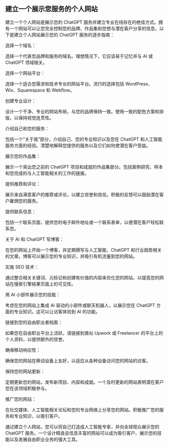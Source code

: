 ## 建立一个展示您服务的个人网站

建立一个个人网站是展示您的 ChatGPT 服务并建立专业在线存在的绝佳方式。拥有一个网站可以让您完全控制您的品牌、作品集和您想与潜在客户分享的信息。以下是建立个人网站展示您的 ChatGPT 服务的逐步指南：

选择一个域名：

选择一个代表您品牌和服务的域名。理想情况下，它应该易于记忆并与 AI 或 ChatGPT 领域相关。

选择一个网站平台：

选择一个适合您需求和技术专长的网站平台。流行的选择包括 WordPress、Wix、Squarespace 和 Webflow。

创建专业设计：

设计一个干净、专业的网站布局，与您的品牌保持一致。使用一致的配色方案和排版，以保持视觉连贯性。

介绍自己和您的服务：

包括一个“关于我”部分，介绍自己、您的专业知识以及您在 ChatGPT 和人工智能服务方面的经验。清楚地解释您提供的服务以及它们如何使潜在客户受益。

展示您的作品集：

展示一个突出您之前的 ChatGPT 项目和成就的作品集部分。包括案例研究、样本和您完成的与人工智能相关的工作的链接。

提供推荐和评论：

展示来自满意客户的推荐或评论，以建立信誉和信任。积极的反馈可以鼓励潜在客户雇佣您的服务。

提供联系信息：

包括一个联系页面，提供您的电子邮件地址或一个联系表单，以便潜在客户轻松联系您。

关于 AI 和 ChatGPT 写博客：

在您的网站上开始一个博客，并定期撰写与人工智能、ChatGPT 和行业趋势相关的文章。博客可以展示您的专业知识，并吸引有机流量到您的网站。

实施 SEO 技术：

通过整合相关关键词、元标记和创建有价值的内容来优化您的网站，以提高您的网站在搜索引擎结果页面上的可见性。

用 AI 小部件展示您的技能：

考虑在您的网站上集成 AI 驱动的小部件或聊天机器人，以展示您在 ChatGPT 方面的专业知识。这可以让访客体验到 AI 的功能。

链接到您的自由职业者档案：

如果您在自由职业平台上活跃，请链接到类似 Upwork 或 Freelancer 的平台上的个人资料，以提供额外的信誉。

确保移动响应性：

确保您的网站在移动设备上友好，以适应从各种设备访问您的网站的访客。

保持您的网站更新：

定期更新您的网站，发布新项目、内容和成就。一个及时更新的网站表明潜在客户您在该领域积极参与。

推广您的网站：

在社交媒体、人工智能相关论坛和您的专业网络上分享您的网站。积极推广您的服务和专业知识，以吸引客户。

通过建立个人网站，您可以将自己打造成人工智能专家，并向全球观众展示您的 ChatGPT 服务。一个设计精良且信息丰富的网站可以成为吸引客户、展示您的技能以及发展自由职业业务的强大工具。
